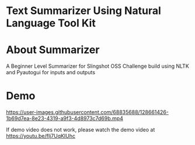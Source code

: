 # Text Summarizer Using Natural Language Tool Kit

# About Summarizer
A Beginner Level Summarizer for Slingshot OSS Challenge build using NLTK and Pyautogui for inputs and outputs

# Demo
https://user-images.githubusercontent.com/68835688/128661426-1b69d7ea-8e23-4319-a9f3-4d8973c7d69b.mp4

If demo video does not work, please watch the demo video at https://youtu.be/fIj7UqKIUhc
